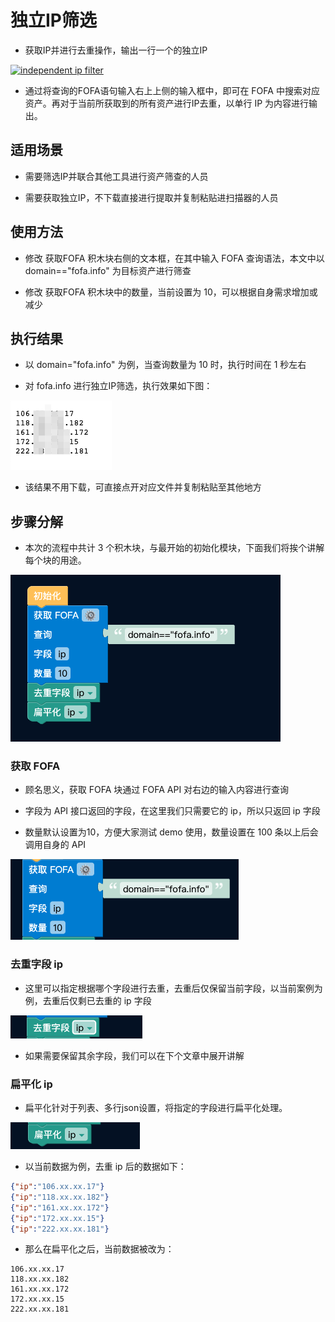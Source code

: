 # 独立IP筛选

- 获取IP并进行去重操作，输出一行一个的独立IP

[![independent ip filter](https://store.fofa.info/fofahub/doc/video/filter_independent_ip_20230719.jpg)](https://store.fofa.info/fofahub/doc/video/%E7%8B%AC%E7%AB%8BIP%E7%AD%9B%E9%80%89_20230706.mp4)

- 通过将查询的FOFA语句输入右上上侧的输入框中，即可在 FOFA 中搜索对应资产。再对于当前所获取到的所有资产进行IP去重，以单行 IP 为内容进行输出。

## 适用场景

- 需要筛选IP并联合其他工具进行资产筛查的人员

- 需要获取独立IP，不下载直接进行提取并复制粘贴进扫描器的人员

## 使用方法
- 修改 获取FOFA 积木块右侧的文本框，在其中输入 FOFA 查询语法，本文中以 domain=="fofa.info" 为目标资产进行筛查

- 修改 获取FOFA 积木块中的数量，当前设置为 10，可以根据自身需求增加或减少

## 执行结果
- 以 domain="fofa.info" 为例，当查询数量为 10 时，执行时间在 1 秒左右

- 对 fofa.info 进行独立IP筛选，执行效果如下图：

![](../../Storage/Fofahub/Fofahub_ZH/independent_ip1.png)

- 该结果不用下载，可直接点开对应文件并复制粘贴至其他地方


## 步骤分解
- 本次的流程中共计 3 个积木块，与最开始的初始化模块，下面我们将挨个讲解每个块的用途。

![](../../Storage/Fofahub/Fofahub_ZH/independent_ip2.png)

### 获取 FOFA
- 顾名思义，获取 FOFA 块通过 FOFA API 对右边的输入内容进行查询

- 字段为 API 接口返回的字段，在这里我们只需要它的 ip，所以只返回 ip 字段

- 数量默认设置为10，方便大家测试 demo 使用，数量设置在 100 条以上后会调用自身的 API

![](../../Storage/Fofahub/Fofahub_ZH/independent_ip3.png)

### 去重字段 ip
- 这里可以指定根据哪个字段进行去重，去重后仅保留当前字段，以当前案例为例，去重后仅剩已去重的 ip 字段

![](../../Storage/Fofahub/Fofahub_ZH/independent_ip4.png)

- 如果需要保留其余字段，我们可以在下个文章中展开讲解
### 扁平化 ip
- 扁平化针对于列表、多行json设置，将指定的字段进行扁平化处理。

![](../../Storage/Fofahub/Fofahub_ZH/independent_ip5.png)

- 以当前数据为例，去重 ip 后的数据如下：
```json
{"ip":"106.xx.xx.17"}
{"ip":"118.xx.xx.182"}
{"ip":"161.xx.xx.172"}
{"ip":"172.xx.xx.15"}
{"ip":"222.xx.xx.181"}
```
- 那么在扁平化之后，当前数据被改为：
```
106.xx.xx.17
118.xx.xx.182
161.xx.xx.172
172.xx.xx.15
222.xx.xx.181
```
